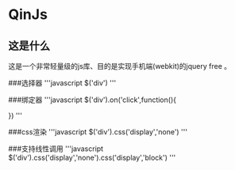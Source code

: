QinJs
=====
这是什么
----------
这是一个非常轻量级的js库、目的是实现手机端(webkit)的jquery free 。

###选择器
'''javascript
$('div')
'''

###绑定器
'''javascript
$('div').on('click',function(){
	
})
'''

###css渲染
'''javascript
$('div').css('display','none')
'''

###支持线性调用
'''javascript
$('div').css('display','none').css('display','block')
'''

